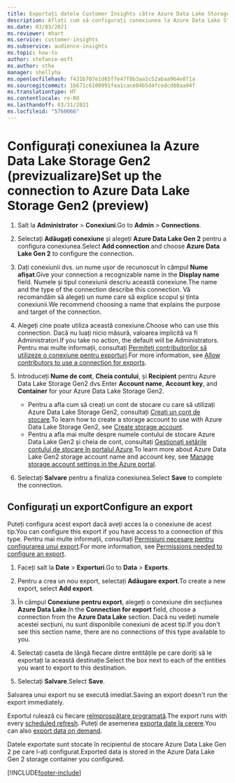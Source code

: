 ```yaml
---
title: Exportați datele Customer Insights către Azure Data Lake Storage Gen2
description: Aflați cum să configurați conexiunea la Azure Data Lake Storage Gen2.
ms.date: 03/03/2021
ms.reviewer: mhart
ms.service: customer-insights
ms.subservice: audience-insights
ms.topic: how-to
author: stefanie-msft
ms.author: sthe
manager: shellyha
ms.openlocfilehash: f431b707e1d65ffe47f8b3aa1c52abaa964e871a
ms.sourcegitcommit: 1b671c6100991fea1cace04b5d4fcedcd88aa94f
ms.translationtype: HT
ms.contentlocale: ro-RO
ms.lasthandoff: 03/31/2021
ms.locfileid: "5760066"
---
```

# <a name="set-up-the-connection-to-azure-data-lake-storage-gen2-preview"></a><span data-ttu-id="13df5-103">Configurați conexiunea la Azure Data Lake Storage Gen2 (previzualizare)</span><span class="sxs-lookup"><span data-stu-id="13df5-103">Set up the connection to Azure Data Lake Storage Gen2 (preview)</span></span>

1. <span data-ttu-id="13df5-104">Salt la **Administrator** > **Conexiuni**.</span><span class="sxs-lookup"><span data-stu-id="13df5-104">Go to **Admin** > **Connections**.</span></span>

1. <span data-ttu-id="13df5-105">Selectați **Adăugați conexiune** și alegeți **Azure Data Lake Gen 2** pentru a configura conexiunea.</span><span class="sxs-lookup"><span data-stu-id="13df5-105">Select **Add connection** and choose **Azure Data Lake Gen 2** to configure the connection.</span></span>

1. <span data-ttu-id="13df5-106">Dați conexiunii dvs. un nume ușor de recunoscut în câmpul **Nume afișat**.</span><span class="sxs-lookup"><span data-stu-id="13df5-106">Give your connection a recognizable name in the **Display name** field.</span></span> <span data-ttu-id="13df5-107">Numele și tipul conexiunii descriu această conexiune.</span><span class="sxs-lookup"><span data-stu-id="13df5-107">The name and the type of the connection describe this connection.</span></span> <span data-ttu-id="13df5-108">Vă recomandăm să alegeți un nume care să explice scopul și ținta conexiunii.</span><span class="sxs-lookup"><span data-stu-id="13df5-108">We recommend choosing a name that explains the purpose and target of the connection.</span></span>

1. <span data-ttu-id="13df5-109">Alegeți cine poate utiliza această conexiune.</span><span class="sxs-lookup"><span data-stu-id="13df5-109">Choose who can use this connection.</span></span> <span data-ttu-id="13df5-110">Dacă nu luați nicio măsură, valoarea implicită va fi Administratori.</span><span class="sxs-lookup"><span data-stu-id="13df5-110">If you take no action, the default will be Administrators.</span></span> <span data-ttu-id="13df5-111">Pentru mai multe informații, consultați [Permiteți contribuitorilor să utilizeze o conexiune pentru exporturi](connections.md#allow-contributors-to-use-a-connection-for-exports).</span><span class="sxs-lookup"><span data-stu-id="13df5-111">For more information, see [Allow contributors to use a connection for exports](connections.md#allow-contributors-to-use-a-connection-for-exports).</span></span>

1. <span data-ttu-id="13df5-112">Introduceți **Nume de cont**, **Cheia contului**, și **Recipient** pentru Azure Data Lake Storage Gen2 dvs.</span><span class="sxs-lookup"><span data-stu-id="13df5-112">Enter **Account name**, **Account key**, and **Container** for your Azure Data Lake Storage Gen2.</span></span>
    - <span data-ttu-id="13df5-113">Pentru a afla cum să creați un cont de stocare cu care să utilizați Azure Data Lake Storage Gen2, consultați [Creați un cont de stocare](/azure/storage/blobs/create-data-lake-storage-account).</span><span class="sxs-lookup"><span data-stu-id="13df5-113">To learn how to create a storage account to use with Azure Data Lake Storage Gen2, see [Create storage account](/azure/storage/blobs/create-data-lake-storage-account).</span></span> 
    - <span data-ttu-id="13df5-114">Pentru a afla mai multe despre numele contului de stocare Azure Data Lake Gen2 și cheia de cont, consultați [Gestionați setările contului de stocare în portalul Azure](/azure/storage/common/storage-account-manage).</span><span class="sxs-lookup"><span data-stu-id="13df5-114">To learn more about Azure Data Lake Gen2 storage account name and account key, see [Manage storage account settings in the Azure portal](/azure/storage/common/storage-account-manage).</span></span>

1. <span data-ttu-id="13df5-115">Selectați **Salvare** pentru a finaliza conexiunea.</span><span class="sxs-lookup"><span data-stu-id="13df5-115">Select **Save** to complete the connection.</span></span> 

## <a name="configure-an-export"></a><span data-ttu-id="13df5-116">Configurați un export</span><span class="sxs-lookup"><span data-stu-id="13df5-116">Configure an export</span></span>

<span data-ttu-id="13df5-117">Puteți configura acest export dacă aveți acces la o conexiune de acest tip.</span><span class="sxs-lookup"><span data-stu-id="13df5-117">You can configure this export if you have access to a connection of this type.</span></span> <span data-ttu-id="13df5-118">Pentru mai multe informații, consultați [Permisiuni necesare pentru configurarea unui export](export-destinations.md#set-up-a-new-export).</span><span class="sxs-lookup"><span data-stu-id="13df5-118">For more information, see [Permissions needed to configure an export](export-destinations.md#set-up-a-new-export).</span></span>

1. <span data-ttu-id="13df5-119">Faceți salt la **Date** > **Exporturi**.</span><span class="sxs-lookup"><span data-stu-id="13df5-119">Go to **Data** > **Exports**.</span></span>

1. <span data-ttu-id="13df5-120">Pentru a crea un nou export, selectați **Adăugare export**.</span><span class="sxs-lookup"><span data-stu-id="13df5-120">To create a new export, select **Add export**.</span></span>

1. <span data-ttu-id="13df5-121">În câmpul **Conexiune pentru export**, alegeți o conexiune din secțiunea **Azure Data Lake**.</span><span class="sxs-lookup"><span data-stu-id="13df5-121">In the **Connection for export** field, choose a connection from the **Azure Data Lake** section.</span></span> <span data-ttu-id="13df5-122">Dacă nu vedeți numele acestei secțiuni, nu sunt disponibile conexiuni de acest tip.</span><span class="sxs-lookup"><span data-stu-id="13df5-122">If you don't see this section name, there are no connections of this type available to you.</span></span>

1. <span data-ttu-id="13df5-123">Selectați caseta de lângă fiecare dintre entitățile pe care doriți să le exportați la această destinație.</span><span class="sxs-lookup"><span data-stu-id="13df5-123">Select the box next to each of the entities you want to export to this destination.</span></span>

1. <span data-ttu-id="13df5-124">Selectați **Salvare**.</span><span class="sxs-lookup"><span data-stu-id="13df5-124">Select **Save**.</span></span>

<span data-ttu-id="13df5-125">Salvarea unui export nu se execută imediat.</span><span class="sxs-lookup"><span data-stu-id="13df5-125">Saving an export doesn't run the export immediately.</span></span>

<span data-ttu-id="13df5-126">Exportul rulează cu fiecare [reîmprospătare programată](system.md#schedule-tab).</span><span class="sxs-lookup"><span data-stu-id="13df5-126">The export runs with every [scheduled refresh](system.md#schedule-tab).</span></span> <span data-ttu-id="13df5-127">Puteți de asemenea [exporta date la cerere](export-destinations.md#run-exports-on-demand).</span><span class="sxs-lookup"><span data-stu-id="13df5-127">You can also [export data on demand](export-destinations.md#run-exports-on-demand).</span></span> 

<span data-ttu-id="13df5-128">Datele exportate sunt stocate în recipientul de stocare Azure Data Lake Gen 2 pe care l-ați configurat.</span><span class="sxs-lookup"><span data-stu-id="13df5-128">Exported data is stored in the Azure Data Lake Gen 2 storage container you configured.</span></span> 

[!INCLUDE[footer-include](../includes/footer-banner.md)]
